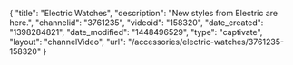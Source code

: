 {
    "title": "Electric Watches",
    "description": "New styles from Electric are here.",
    "channelid": "3761235",
    "videoid": "158320",
    "date_created": "1398284821",
    "date_modified": "1448496529",
    "type": "captivate",
    "layout": "channelVideo",
    "url": "\/accessories\/electric-watches\/3761235-158320"
}